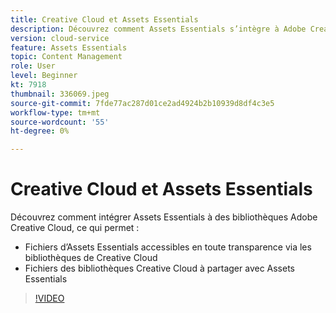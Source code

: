 ```yaml
---
title: Creative Cloud et Assets Essentials
description: Découvrez comment Assets Essentials s’intègre à Adobe Creative Cloud.
version: cloud-service
feature: Assets Essentials
topic: Content Management
role: User
level: Beginner
kt: 7918
thumbnail: 336069.jpeg
source-git-commit: 7fde77ac287d01ce2ad4924b2b10939d8df4c3e5
workflow-type: tm+mt
source-wordcount: '55'
ht-degree: 0%

---
```


# Creative Cloud et Assets Essentials

Découvrez comment intégrer Assets Essentials à des bibliothèques Adobe Creative Cloud, ce qui permet :

+ Fichiers d’Assets Essentials accessibles en toute transparence via les bibliothèques de Creative Cloud
+ Fichiers des bibliothèques Creative Cloud à partager avec Assets Essentials

>[!VIDEO](https://video.tv.adobe.com/v/336069/?quality=12&learn=on)
